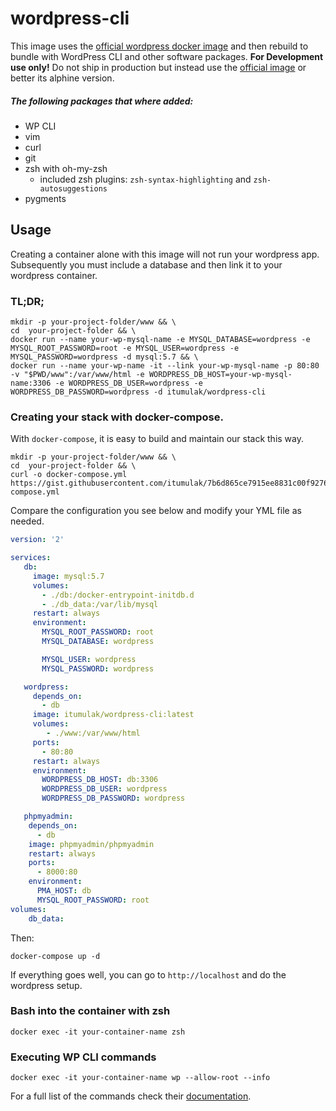 #  wordpress-cli
This image uses the [official wordpress docker image](https://github.com/docker-library/wordpress/tree/047c3b4b0f54f80753e65c20dcc0064b0d39a76b/php7.1/apache) and then rebuild to bundle with WordPress CLI and other software packages. **For Development use only!** Do not ship in production but instead use the [official image](https://hub.docker.com/_/wordpress) or better its alphine version.  

##### The following packages that where added:
- WP CLI
- vim
- curl
- git
- zsh with oh-my-zsh
    - included zsh plugins: `zsh-syntax-highlighting` and `zsh-autosuggestions`
- pygments

## Usage
Creating a container alone with this image will not run your wordpress app. Subsequently you must include a database and then link it to your wordpress container. 

### TL;DR;
```
mkdir -p your-project-folder/www && \
cd  your-project-folder && \
docker run --name your-wp-mysql-name -e MYSQL_DATABASE=wordpress -e MYSQL_ROOT_PASSWORD=root -e MYSQL_USER=wordpress -e MYSQL_PASSWORD=wordpress -d mysql:5.7 && \ 
docker run --name your-wp-name -it --link your-wp-mysql-name -p 80:80 -v "$PWD/www":/var/www/html -e WORDPRESS_DB_HOST=your-wp-mysql-name:3306 -e WORDPRESS_DB_USER=wordpress -e WORDPRESS_DB_PASSWORD=wordpress -d itumulak/wordpress-cli
```

### Creating your stack with docker-compose.
With `docker-compose`, it is easy to build and maintain our stack this way.
```
mkdir -p your-project-folder/www && \
cd  your-project-folder && \
curl -o docker-compose.yml https://gist.githubusercontent.com/itumulak/7b6d865ce7915ee8831c00f927693964/raw/docker-compose.yml
```
Compare the configuration you see below and modify your YML file as needed.
```yaml
version: '2'

services:
   db:
     image: mysql:5.7
     volumes:
       - ./db:/docker-entrypoint-initdb.d
       - ./db_data:/var/lib/mysql
     restart: always
     environment:
       MYSQL_ROOT_PASSWORD: root
       MYSQL_DATABASE: wordpress

       MYSQL_USER: wordpress
       MYSQL_PASSWORD: wordpress

   wordpress:
     depends_on:
       - db
     image: itumulak/wordpress-cli:latest
     volumes:
        - ./www:/var/www/html
     ports:
       - 80:80
     restart: always
     environment:
       WORDPRESS_DB_HOST: db:3306
       WORDPRESS_DB_USER: wordpress
       WORDPRESS_DB_PASSWORD: wordpress

   phpmyadmin:
    depends_on:
      - db
    image: phpmyadmin/phpmyadmin
    restart: always
    ports:
      - 8000:80
    environment:
      PMA_HOST: db
      MYSQL_ROOT_PASSWORD: root
volumes:
    db_data:
```
Then:
```
docker-compose up -d
```
If everything goes well, you can go to `http://localhost` and do the wordpress setup.

### Bash into the container with zsh
```
docker exec -it your-container-name zsh
```

### Executing WP CLI commands
```
docker exec -it your-container-name wp --allow-root --info
```
For a full list of the commands check their [documentation](https://wp-cli.org/cli/commands/).